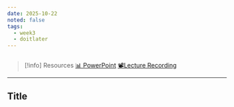 ```yaml
---
date: 2025-10-22
noted: false
tags:
  - week3
  - doitlater
---
```

```table-of-contents
```

> [!info] Resources
> [📊 PowerPoint](WK3.LC1.Software_Architecture.pdf)
> [📽️Lecture Recording]()


---

## Title

